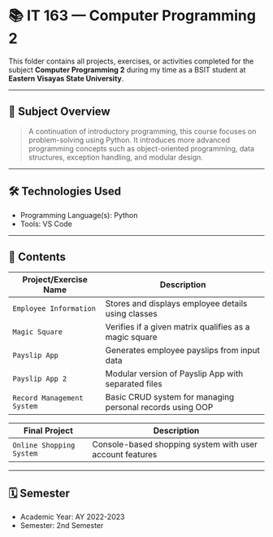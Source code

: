 # 📚 IT 163 — Computer Programming 2

This folder contains all projects, exercises, or activities completed for the subject **Computer Programming 2** during my time as a BSIT student at **Eastern Visayas State University**.

---

## 🧠 Subject Overview

> A continuation of introductory programming, this course focuses on problem-solving using Python. It introduces more advanced programming concepts such as object-oriented programming, data structures, exception handling, and modular design.

---

## 🛠️ Technologies Used

- Programming Language(s): Python
- Tools: VS Code

---

## 📂 Contents

| Project/Exercise Name        | Description                                               |
|-----------------------------|-----------------------------------------------------------|
| `Employee Information`      | Stores and displays employee details using classes        |
| `Magic Square`              | Verifies if a given matrix qualifies as a magic square    |
| `Payslip App`               | Generates employee payslips from input data               |
| `Payslip App 2`             | Modular version of Payslip App with separated files       |
| `Record Management System`  | Basic CRUD system for managing personal records using OOP |

| **Final Project**           | **Description**                                           |
|-----------------------------|-----------------------------------------------------------|
| `Online Shopping System`    | Console-based shopping system with user account features  |

---

## 🗓️ Semester

- Academic Year: AY 2022-2023  
- Semester: 2nd Semester
